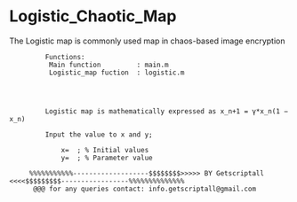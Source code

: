 # Logistic_Chaotic_Map


The Logistic map is commonly used map in chaos-based image encryption

             
             Functions:
              Main function         : main.m
              Logistic_map fuction  : logistic.m
              
              
              
              
             Logistic map is mathematically expressed as x_n+1 = γ*x_n(1 − x_n) 
             
             Input the value to x and y;
             
                 x=  ; % Initial values
                 y=  ; % Parameter value

         %%%%%%%%%%%-------------------$$$$$$$$>>>>> BY Getscriptall <<<<$$$$$$$$$-----------------%%%%%%%%%%%%%% 
          @@@ for any queries contact: info.getscriptall@gmail.com
          
